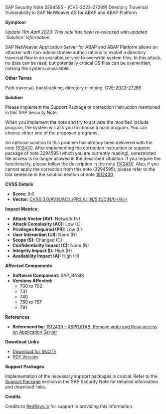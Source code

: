 SAP Security Note 3294595 - [CVE-2023-27269] Directory Traversal Vulnerability in SAP NetWeaver AS for ABAP and ABAP Platform

**Symptom**

*Update 11th April 2023: This note has been re-released with updated 'Solution' information.*

SAP NetWeaver Application Server for ABAP and ABAP Platform allows an attacker with non-administrative authorizations to exploit a directory traversal flaw in an available service to overwrite system files. In this attack, no data can be read, but potentially critical OS files can be overwritten, making the system unavailable.

**Other Terms**

Path traversal, backtracking, directory climbing, [CVE-2023-27269](https://www.cve.org/CVERecord?id=CVE-2023-27269)

**Solution**

Please implement the Support Package or correction instruction mentioned in this SAP Security Note.

When you implement the note and try to activate the modified include program, the system will ask you to choose a main program. You can choose either one of the proposed programs.

An optional solution to this problem has already been delivered with the note [1512430](https://me.sap.com/notes/1512430). After implementing the correction instruction or support package of note 3294595 (which you are currently reading), unrestricted file access is no longer allowed in the described situation. If you require the functionality, please follow the description in the note [1512430](https://me.sap.com/notes/1512430). Also, if you cannot apply the correction from this note (3294595), please refer to the last sentence in the solution section of note [1512430](https://me.sap.com/notes/1512430).

**CVSS Details**

- **Score:** 9.6
- **Vector:** [CVSS:3.0/AV:N/AC:L/PR:L/UI:N/S:C/C:N/I:H/A:H](https://www.first.org/cvss/)
  
**Impact Metrics:**
- **Attack Vector (AV):** Network (N)
- **Attack Complexity (AC):** Low (L)
- **Privileges Required (PR):** Low (L)
- **User Interaction (UI):** None (N)
- **Scope (S):** Changed (C)
- **Confidentiality Impact (C):** None (N)
- **Integrity Impact (I):** High (H)
- **Availability Impact (A):** High (H)

**Affected Components**

- **Software Component:** SAP_BASIS
- **Versions Affected:**
  - 700 to 702
  - 731
  - 740
  - 750 to 757
  - 791

**References**

- **Referenced by:** [1512430 - RSPOXTAB: Remove write and Read access on Application Server](https://me.sap.com/notes/1512430)

**Download Links**

- [Download for SNOTE](https://notesdownloads.sap.com/note/0003294595)
- [PDF Version](https://userapps.support.sap.com/sap/support/sfm/notes/print/0003294595?language=en-US&token=F495DA618878A3762F49B2A5BE5F768C)

**Support Packages**

Implementation of the necessary support packages is crucial. Refer to the [Support Package](https://me.sap.com/supportpackage/SAPKB3294595) section in the SAP Security Note for detailed information and download links.

**Credits**

Credits to [RedRays.io](https://redrays.io) for support in providing this information.